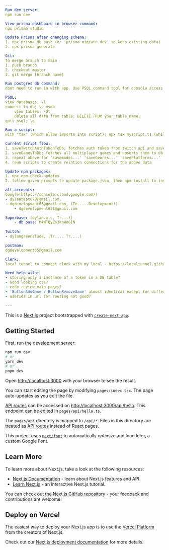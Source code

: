 ```yaml
---
Run dev server:
npm run dev

View prisma dashboard in browser command: 
npx prisma studio

Update Prisma after changing schema: 
1. npx prisma db push (or 'prisma migrate dev' to keep existing data)
2. npx prisma generate

Git:
to merge branch to main
1. push branch
2. checkout master
3. git merge [branch name] 

Run postgres db command:
dont need to run in with app. Use PSQL command tool for console access

PSQL:
view databases; \l
connect to db; \c mydb
    view tables; \dt
    delete all data from table; DELETE FROM your_table_name;
quit psql; \q

Run a script:
with "tsx" (which allow imports into script); npx tsx myscript.ts (while in directory need to figure out tsconfig to run from anywhere)

Current script flow: 
1. saveTwitchAuthTokenToDb; fetches auth token from twitch api and saves it to db
2. saveGamesToDb; fetches all multiplayer games and upserts them to db
3. repeat above for 'savemodes...' 'saveGenres...' 'savePlatforms...'
4. reun scripts to create relation connections for the above data

Update npm packages:
1. npx npm-check-updates
2. follow given prompts to update package.json, then npm install to install

alt accounts:
Google(https://console.cloud.google.com/) 
- dylantest679@gmail.com, 
- dgdevelopment65@gmail.com, (Tr.....Development!)
    - dgdevelopment651@gmail.com 

Superbase: (dylan.m.c, Tr...!)
    - db pass: M4WTQyZs3kaWoGIN
    
Twitch:
- dylangreenslade, (Tr.... Tr....)

postman:
dgdevelopment65@gmail.com

Clerk:
local tunnel to connect clerk with my local - https://localtunnel.github.io/www/ as per - https://clerk.com/docs/users/sync-data

Need help with:
- storing only 1 instance of a token in a DB table?
- Good looking css?
- code review main pages?
- 'ButtonAddGame / ButtonRemoveGame' almost identical except for different api routes. Should these be merged? = pass different onvclick handler
- userIds in url for routing not good?

---
```


This is a [Next.js](https://nextjs.org/) project bootstrapped with [`create-next-app`](https://github.com/vercel/next.js/tree/canary/packages/create-next-app).

## Getting Started

First, run the development server:

```bash
npm run dev
# or
yarn dev
# or
pnpm dev
```

Open [http://localhost:3000](http://localhost:3000) with your browser to see the result.

You can start editing the page by modifying `pages/index.tsx`. The page auto-updates as you edit the file.

[API routes](https://nextjs.org/docs/api-routes/introduction) can be accessed on [http://localhost:3000/api/hello](http://localhost:3000/api/hello). This endpoint can be edited in `pages/api/hello.ts`.

The `pages/api` directory is mapped to `/api/*`. Files in this directory are treated as [API routes](https://nextjs.org/docs/api-routes/introduction) instead of React pages.

This project uses [`next/font`](https://nextjs.org/docs/basic-features/font-optimization) to automatically optimize and load Inter, a custom Google Font.

## Learn More

To learn more about Next.js, take a look at the following resources:

- [Next.js Documentation](https://nextjs.org/docs) - learn about Next.js features and API.
- [Learn Next.js](https://nextjs.org/learn) - an interactive Next.js tutorial.

You can check out [the Next.js GitHub repository](https://github.com/vercel/next.js/) - your feedback and contributions are welcome!

## Deploy on Vercel

The easiest way to deploy your Next.js app is to use the [Vercel Platform](https://vercel.com/new?utm_medium=default-template&filter=next.js&utm_source=create-next-app&utm_campaign=create-next-app-readme) from the creators of Next.js.

Check out our [Next.js deployment documentation](https://nextjs.org/docs/deployment) for more details.
